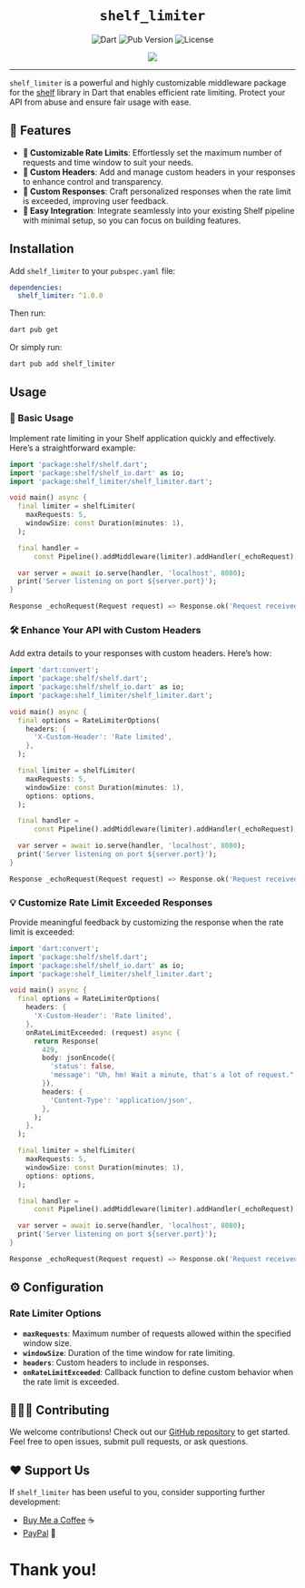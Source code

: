 <div align="center">

# `shelf_limiter`

![Dart](https://img.shields.io/badge/Dart-0175C2?logo=dart&logoColor=white)
![Pub Version](https://img.shields.io/pub/v/shelf_limiter)
![License](https://img.shields.io/github/license/xooniverse/shelf_limiter)

<a href="https://github.com/xooniverse/televerse/">
  <img src="https://img.shields.io/badge/Shoot%20A%20Star%20/%20GitHub%20Repo-100000?style=for-the-badge&logo=github&logoColor=white"/>
</a>

</div>

--- 

`shelf_limiter` is a powerful and highly customizable middleware package for the [shelf](https://pub.dev/packages/shelf) library in Dart that enables efficient rate limiting. Protect your API from abuse and ensure fair usage with ease.

## 🌟 Features

- **🔧 Customizable Rate Limits**: Effortlessly set the maximum number of requests and time window to suit your needs.
- **📜 Custom Headers**: Add and manage custom headers in your responses to enhance control and transparency.
- **🚀 Custom Responses**: Craft personalized responses when the rate limit is exceeded, improving user feedback.
- **🔗 Easy Integration**: Integrate seamlessly into your existing Shelf pipeline with minimal setup, so you can focus on building features.

## Installation

Add `shelf_limiter` to your `pubspec.yaml` file:

```yaml
dependencies:
  shelf_limiter: ^1.0.0
```

Then run:

```sh
dart pub get
```

Or simply run:

```sh
dart pub add shelf_limiter
```

## Usage

### 🔧 Basic Usage

Implement rate limiting in your Shelf application quickly and effectively. Here’s a straightforward example:

```dart
import 'package:shelf/shelf.dart';
import 'package:shelf/shelf_io.dart' as io;
import 'package:shelf_limiter/shelf_limiter.dart';

void main() async {
  final limiter = shelfLimiter(
    maxRequests: 5,
    windowSize: const Duration(minutes: 1),
  );

  final handler =
      const Pipeline().addMiddleware(limiter).addHandler(_echoRequest);

  var server = await io.serve(handler, 'localhost', 8080);
  print('Server listening on port ${server.port}');
}

Response _echoRequest(Request request) => Response.ok('Request received');
```

### 🛠️ Enhance Your API with Custom Headers

Add extra details to your responses with custom headers. Here’s how:

```dart
import 'dart:convert';
import 'package:shelf/shelf.dart';
import 'package:shelf/shelf_io.dart' as io;
import 'package:shelf_limiter/shelf_limiter.dart';

void main() async {
  final options = RateLimiterOptions(
    headers: {
      'X-Custom-Header': 'Rate limited',
    },
  );

  final limiter = shelfLimiter(
    maxRequests: 5,
    windowSize: const Duration(minutes: 1),
    options: options,
  );

  final handler =
      const Pipeline().addMiddleware(limiter).addHandler(_echoRequest);

  var server = await io.serve(handler, 'localhost', 8080);
  print('Server listening on port ${server.port}');
}

Response _echoRequest(Request request) => Response.ok('Request received');
```

### 💡 Customize Rate Limit Exceeded Responses

Provide meaningful feedback by customizing the response when the rate limit is exceeded:

```dart
import 'dart:convert';
import 'package:shelf/shelf.dart';
import 'package:shelf/shelf_io.dart' as io;
import 'package:shelf_limiter/shelf_limiter.dart';

void main() async {
  final options = RateLimiterOptions(
    headers: {
      'X-Custom-Header': 'Rate limited',
    },
    onRateLimitExceeded: (request) async {
      return Response(
        429,
        body: jsonEncode({
          'status': false,
          'message': "Uh, hm! Wait a minute, that's a lot of request.",
        }),
        headers: {
          'Content-Type': 'application/json',
        },
      );
    },
  );

  final limiter = shelfLimiter(
    maxRequests: 5,
    windowSize: const Duration(minutes: 1),
    options: options,
  );

  final handler =
      const Pipeline().addMiddleware(limiter).addHandler(_echoRequest);

  var server = await io.serve(handler, 'localhost', 8080);
  print('Server listening on port ${server.port}');
}

Response _echoRequest(Request request) => Response.ok('Request received');
```

## ⚙️ Configuration

### Rate Limiter Options

- **`maxRequests`**: Maximum number of requests allowed within the specified window size.
- **`windowSize`**: Duration of the time window for rate limiting.
- **`headers`**: Custom headers to include in responses.
- **`onRateLimitExceeded`**: Callback function to define custom behavior when the rate limit is exceeded.

## 🧑🏻‍💻 Contributing

We welcome contributions! Check out our [GitHub repository](https://github.com/xooniverse/shelf_limiter) to get started. Feel free to open issues, submit pull requests, or ask questions.

## ❤️ Support Us

If `shelf_limiter` has been useful to you, consider supporting further development:

- [Buy Me a Coffee](https://buymeacoffee.com/heysreelal) ☕
- [PayPal](https://paypal.me/sreelalts) 💸

# Thank you!